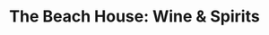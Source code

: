 ---
title: "The Beach House: Wine & Spirits"
url: /earleville/the-beach-house-wine-and-spirits/
shop: alcohol
---